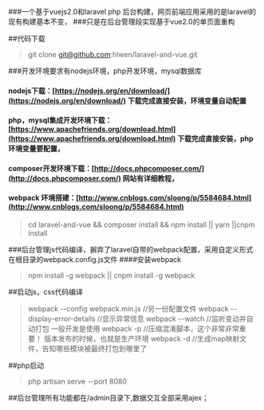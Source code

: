 
###一个基于vuejs2.0和laravel php 后台构建，网页前端应用采用的是laravel的现有构建基本不变，
###只是在后台管理段实现基于vue2.0的单页面重构

##代码下载
>git clone git@github.com:hlwen/laravel-and-vue.git

###开发环境要求有nodejs环境，php开发环境，mysql数据库
#### nodejs下载：[https://nodejs.org/en/download/](https://nodejs.org/en/download/) 下载完成直接安装，环境变量自动配置
#### php，mysql集成开发环境下载：[https://www.apachefriends.org/download.html](https://www.apachefriends.org/download.html) 下载完成直接安装，php环境变量要配置，
#### composer开发环境下载：[http://docs.phpcomposer.com/](http://docs.phpcomposer.com/) 网站有详细教程，

#### webpack 环境搭建：[http://www.cnblogs.com/sloong/p/5584684.html](http://www.cnblogs.com/sloong/p/5584684.html)
>cd laravel-and-vue && composer install && npm install || yarn ||cnpm install



###后台管理js代码编译，摒弃了laravel自带的webpack配置，采用自定义形式在根目录的webpack.config.js文件
####安装webpack
>npm install -g webpack || cnpm install -g webpack

##启动js，css代码编译
> webpack --config webpack.min.js //另一份配置文件
> webpack --display-error-details //显示异常信息
> webpack --watch   //监听变动并自动打包 一般开发是使用
> webpack -p    //压缩混淆脚本，这个非常非常重要！ 版本发布的时候，也就是生产环境
> webpack -d    //生成map映射文件，告知哪些模块被最终打包到哪里了

##php启动

>php artisan serve --port 8080

##后台管理所有功能都在/admin目录下,数据交互全部采用ajex；